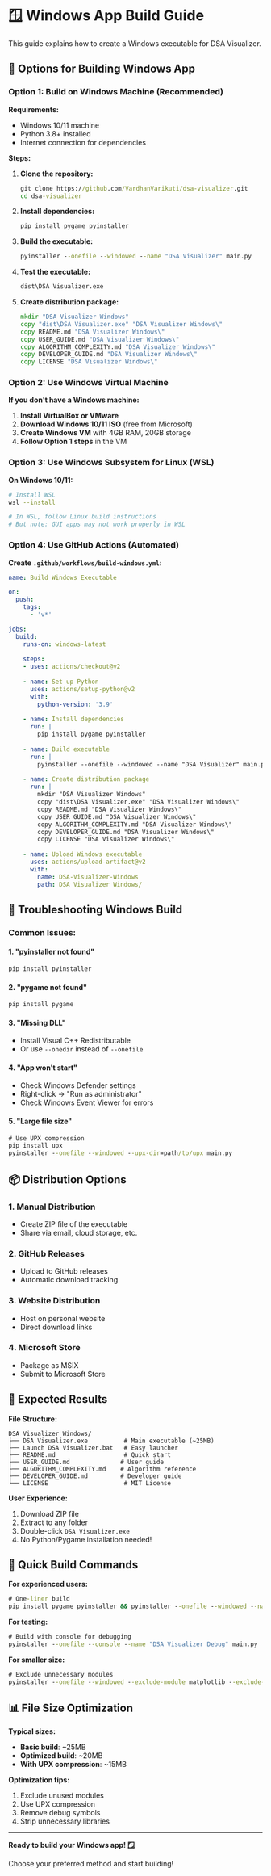 # 🪟 Windows App Build Guide

This guide explains how to create a Windows executable for DSA Visualizer.

## 🎯 Options for Building Windows App

### Option 1: Build on Windows Machine (Recommended)

**Requirements:**
- Windows 10/11 machine
- Python 3.8+ installed
- Internet connection for dependencies

**Steps:**
1. **Clone the repository:**
   ```cmd
   git clone https://github.com/VardhanVarikuti/dsa-visualizer.git
   cd dsa-visualizer
   ```

2. **Install dependencies:**
   ```cmd
   pip install pygame pyinstaller
   ```

3. **Build the executable:**
   ```cmd
   pyinstaller --onefile --windowed --name "DSA Visualizer" main.py
   ```

4. **Test the executable:**
   ```cmd
   dist\DSA Visualizer.exe
   ```

5. **Create distribution package:**
   ```cmd
   mkdir "DSA Visualizer Windows"
   copy "dist\DSA Visualizer.exe" "DSA Visualizer Windows\"
   copy README.md "DSA Visualizer Windows\"
   copy USER_GUIDE.md "DSA Visualizer Windows\"
   copy ALGORITHM_COMPLEXITY.md "DSA Visualizer Windows\"
   copy DEVELOPER_GUIDE.md "DSA Visualizer Windows\"
   copy LICENSE "DSA Visualizer Windows\"
   ```

### Option 2: Use Windows Virtual Machine

**If you don't have a Windows machine:**

1. **Install VirtualBox or VMware**
2. **Download Windows 10/11 ISO** (free from Microsoft)
3. **Create Windows VM** with 4GB RAM, 20GB storage
4. **Follow Option 1 steps** in the VM

### Option 3: Use Windows Subsystem for Linux (WSL)

**On Windows 10/11:**
```bash
# Install WSL
wsl --install

# In WSL, follow Linux build instructions
# But note: GUI apps may not work properly in WSL
```

### Option 4: Use GitHub Actions (Automated)

**Create `.github/workflows/build-windows.yml`:**
```yaml
name: Build Windows Executable

on:
  push:
    tags:
      - 'v*'

jobs:
  build:
    runs-on: windows-latest
    
    steps:
    - uses: actions/checkout@v2
    
    - name: Set up Python
      uses: actions/setup-python@v2
      with:
        python-version: '3.9'
    
    - name: Install dependencies
      run: |
        pip install pygame pyinstaller
    
    - name: Build executable
      run: |
        pyinstaller --onefile --windowed --name "DSA Visualizer" main.py
    
    - name: Create distribution package
      run: |
        mkdir "DSA Visualizer Windows"
        copy "dist\DSA Visualizer.exe" "DSA Visualizer Windows\"
        copy README.md "DSA Visualizer Windows\"
        copy USER_GUIDE.md "DSA Visualizer Windows\"
        copy ALGORITHM_COMPLEXITY.md "DSA Visualizer Windows\"
        copy DEVELOPER_GUIDE.md "DSA Visualizer Windows\"
        copy LICENSE "DSA Visualizer Windows\"
    
    - name: Upload Windows executable
      uses: actions/upload-artifact@v2
      with:
        name: DSA-Visualizer-Windows
        path: DSA Visualizer Windows/
```

## 🔧 Troubleshooting Windows Build

### Common Issues:

#### 1. "pyinstaller not found"
```cmd
pip install pyinstaller
```

#### 2. "pygame not found"
```cmd
pip install pygame
```

#### 3. "Missing DLL"
- Install Visual C++ Redistributable
- Or use `--onedir` instead of `--onefile`

#### 4. "App won't start"
- Check Windows Defender settings
- Right-click → "Run as administrator"
- Check Windows Event Viewer for errors

#### 5. "Large file size"
```cmd
# Use UPX compression
pip install upx
pyinstaller --onefile --windowed --upx-dir=path/to/upx main.py
```

## 📦 Distribution Options

### 1. Manual Distribution
- Create ZIP file of the executable
- Share via email, cloud storage, etc.

### 2. GitHub Releases
- Upload to GitHub releases
- Automatic download tracking

### 3. Website Distribution
- Host on personal website
- Direct download links

### 4. Microsoft Store
- Package as MSIX
- Submit to Microsoft Store

## 🎯 Expected Results

**File Structure:**
```
DSA Visualizer Windows/
├── DSA Visualizer.exe          # Main executable (~25MB)
├── Launch DSA Visualizer.bat   # Easy launcher
├── README.md                   # Quick start
├── USER_GUIDE.md              # User guide
├── ALGORITHM_COMPLEXITY.md    # Algorithm reference
├── DEVELOPER_GUIDE.md         # Developer guide
└── LICENSE                     # MIT License
```

**User Experience:**
1. Download ZIP file
2. Extract to any folder
3. Double-click `DSA Visualizer.exe`
4. No Python/Pygame installation needed!

## 🚀 Quick Build Commands

**For experienced users:**
```cmd
# One-liner build
pip install pygame pyinstaller && pyinstaller --onefile --windowed --name "DSA Visualizer" main.py
```

**For testing:**
```cmd
# Build with console for debugging
pyinstaller --onefile --console --name "DSA Visualizer Debug" main.py
```

**For smaller size:**
```cmd
# Exclude unnecessary modules
pyinstaller --onefile --windowed --exclude-module matplotlib --exclude-module numpy main.py
```

## 📊 File Size Optimization

**Typical sizes:**
- **Basic build**: ~25MB
- **Optimized build**: ~20MB
- **With UPX compression**: ~15MB

**Optimization tips:**
1. Exclude unused modules
2. Use UPX compression
3. Remove debug symbols
4. Strip unnecessary libraries

---

**Ready to build your Windows app! 🪟**

Choose your preferred method and start building! 